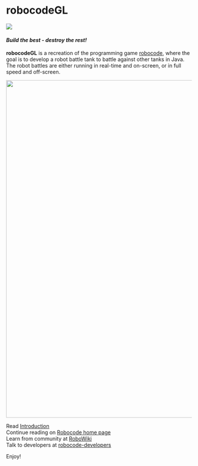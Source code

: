 # robocodeGL
<img src="https://github.com/robocodeGL/robocodeGL/workflows/Java%20CI/badge.svg">

#### *Build the best - destroy the rest!*

**robocodeGL** is a recreation of the programming game [robocode](https://github.com/robo-code/robocode), where the goal is to develop a robot battle tank to battle against other tanks in Java. 
The robot battles are either running in real-time and on-screen, or in full speed and off-screen.

<img src="https://robocodeGL.github.io/imgs/robocodeGL-002@2x.png" width="912">
  
Read [Introduction](https://robocode.sourceforge.io/docs/ReadMe.html)  
Continue reading on [Robocode home page](https://robocode.sourceforge.io/)  
Learn from community at [RoboWiki](https://robowiki.net/)  
Talk to developers at [robocode-developers](http://groups.google.com/group/robocode-developers)  

Enjoy!
